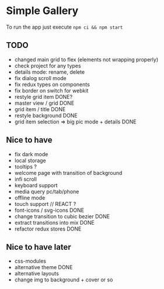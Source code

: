 # Simple Gallery

To run the app just execute `npm ci && npm start`

## TODO

- changed main grid to flex (elements not wrapping properly)
- check project for any types
- details mode: rename, delete
- fix dialog scroll mode
- fix redux types on components
- fix border on switch for webkit
- restyle grid item DONE?
- master view / grid DONE
- grid item / title DONE
- restyle background DONE
- grid item selection => big pic mode + details DONE

## Nice to have

- fix dark mode
- local storage
- tooltips ?
- welcome page with transition of background
- infi scroll
- keyboard support
- media query pc/tab/phone
- offline mode
- touch support // REACT ?
- font-icons / svg-icons DONE
- change transition to cubic bezier DONE
- extract transitions into mix DONE
- refactor redux stores DONE

## Nice to have later

- css-modules
- alternative theme DONE
- alternative layouts
- change img to background + cover or so
